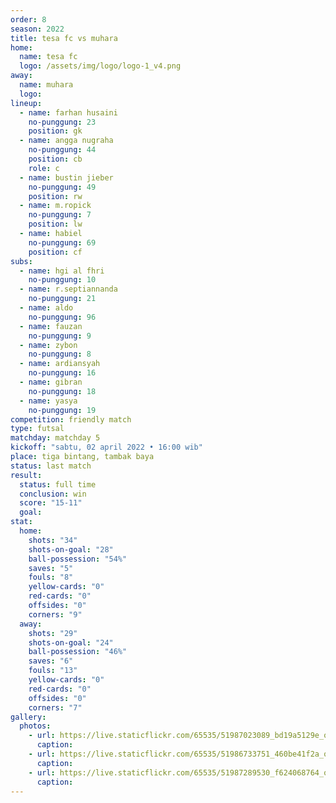 ```yaml
---
order: 8
season: 2022
title: tesa fc vs muhara
home:
  name: tesa fc
  logo: /assets/img/logo/logo-1_v4.png
away:
  name: muhara
  logo:
lineup:
  - name: farhan husaini
    no-punggung: 23
    position: gk
  - name: angga nugraha
    no-punggung: 44
    position: cb
    role: c
  - name: bustin jieber
    no-punggung: 49
    position: rw
  - name: m.ropick
    no-punggung: 7
    position: lw
  - name: habiel
    no-punggung: 69
    position: cf
subs:
  - name: hgi al fhri
    no-punggung: 10
  - name: r.septiannanda
    no-punggung: 21
  - name: aldo
    no-punggung: 96
  - name: fauzan
    no-punggung: 9
  - name: zybon
    no-punggung: 8
  - name: ardiansyah
    no-punggung: 16
  - name: gibran
    no-punggung: 18
  - name: yasya
    no-punggung: 19
competition: friendly match
type: futsal
matchday: matchday 5
kickoff: "sabtu, 02 april 2022 • 16:00 wib"
place: tiga bintang, tambak baya
status: last match
result:
  status: full time
  conclusion: win
  score: "15-11"
  goal: 
stat:
  home:
    shots: "34"
    shots-on-goal: "28"
    ball-possession: "54%"
    saves: "5"
    fouls: "8"
    yellow-cards: "0"
    red-cards: "0"
    offsides: "0"
    corners: "9"
  away:
    shots: "29"
    shots-on-goal: "24"
    ball-possession: "46%"
    saves: "6"
    fouls: "13"
    yellow-cards: "0"
    red-cards: "0"
    offsides: "0"
    corners: "7"
gallery:
  photos:
    - url: https://live.staticflickr.com/65535/51987023089_bd19a5129e_o.jpg
      caption: 
    - url: https://live.staticflickr.com/65535/51986733751_460be41f2a_o.jpg
      caption:
    - url: https://live.staticflickr.com/65535/51987289530_f624068764_o.jpg
      caption:
---
```

